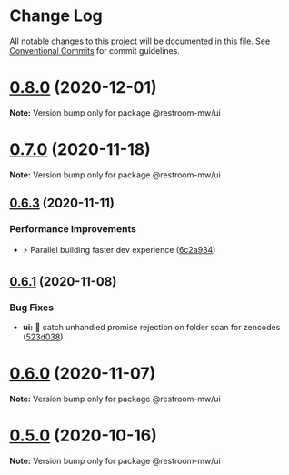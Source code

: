 # Change Log

All notable changes to this project will be documented in this file.
See [Conventional Commits](https://conventionalcommits.org) for commit guidelines.

# [0.8.0](https://github.com/dyne/restroom-wm/compare/v0.7.1...v0.8.0) (2020-12-01)

**Note:** Version bump only for package @restroom-mw/ui





# [0.7.0](https://github.com/dyne/restroom-wm/compare/v0.6.3...v0.7.0) (2020-11-18)

**Note:** Version bump only for package @restroom-mw/ui





## [0.6.3](https://github.com/dyne/restroom-wm/compare/v0.6.2...v0.6.3) (2020-11-11)


### Performance Improvements

* ⚡️  Parallel building faster dev experience ([6c2a934](https://github.com/dyne/restroom-wm/commit/6c2a934aba83fc88c888078f183105d0531243fe))





## [0.6.1](https://github.com/dyne/restroom-wm/compare/v0.6.0...v0.6.1) (2020-11-08)


### Bug Fixes

* **ui:** 🐛  catch unhandled promise rejection on folder scan for zencodes ([523d038](https://github.com/dyne/restroom-wm/commit/523d03811f61a9ba22801221b06b5260f8f3fc9c))





# [0.6.0](https://github.com/dyne/restroom-wm/compare/v0.5.0...v0.6.0) (2020-11-07)

**Note:** Version bump only for package @restroom-mw/ui





# [0.5.0](https://github.com/dyne/restroom-wm/compare/v0.4.5...v0.5.0) (2020-10-16)

**Note:** Version bump only for package @restroom-mw/ui
